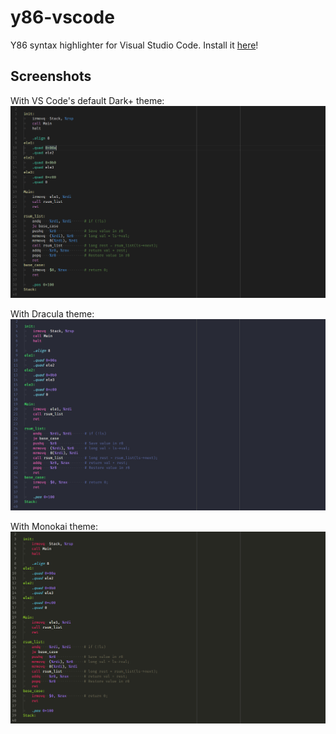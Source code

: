 # y86-vscode

Y86 syntax highlighter for Visual Studio Code. Install it [here](https://marketplace.visualstudio.com/items?itemName=abhinavk99.y86-vscode)!

## Screenshots

With VS Code's default Dark+ theme:
![](screenshots/Dark+.PNG)

With Dracula theme:
![](screenshots/Dracula.PNG)

With Monokai theme:
![](screenshots/Monokai.PNG)